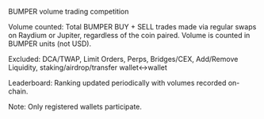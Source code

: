 BUMPER volume trading competition

Volume counted: Total BUMPER BUY + SELL trades made via regular swaps on Raydium or Jupiter, regardless of the coin paired. Volume is counted in BUMPER units (not USD).

Excluded: DCA/TWAP, Limit Orders, Perps, Bridges/CEX, Add/Remove Liquidity, staking/airdrop/transfer wallet↔wallet

Leaderboard: Ranking updated periodically with volumes recorded on-chain.

Note: Only registered wallets participate.
